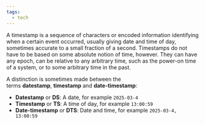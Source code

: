 ```yaml
---
tags:
  - tech
---
```

A timestamp is a sequence of characters or encoded information identifying when a certain event occurred, usually giving date and time of day, sometimes accurate to a small fraction of a second.
Timestamps do not have to be based on some absolute notion of time, however.
They can have any epoch, can be relative to any arbitrary time, such as the power-on time of a system, or to some arbitrary time in the past.

A distinction is sometimes made between the terms **datestamp**, **timestamp** and **date-timestamp**:
- **Datestamp** or **DS**: A date, for example `2025-03-4`
- **Timestamp** or **TS**: A time of day, for example `13:00:59`
- **Date-timestamp** or **DTS**: Date and time, for example `2025-03-4, 13:00:59`
